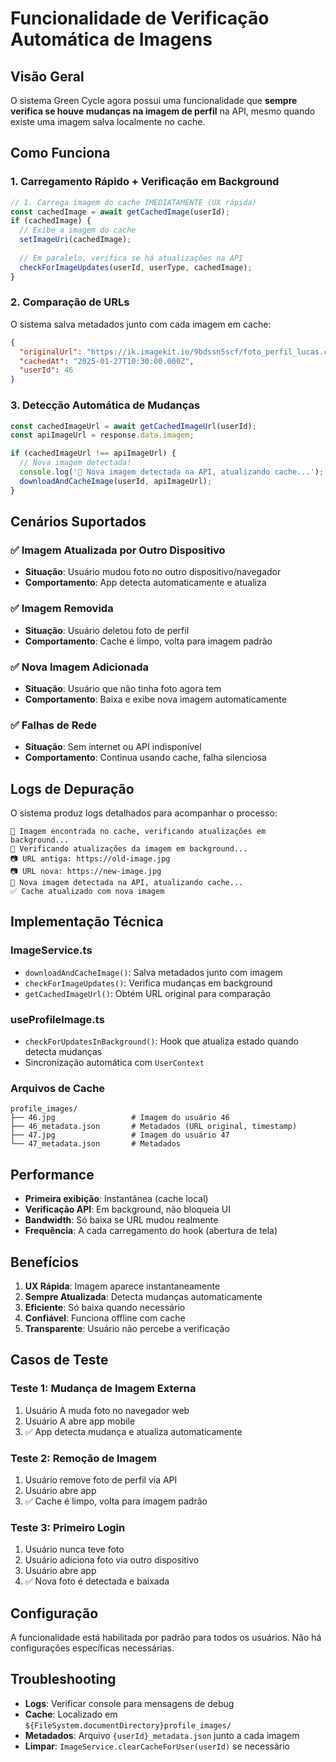 # Funcionalidade de Verificação Automática de Imagens

## Visão Geral

O sistema Green Cycle agora possui uma funcionalidade que **sempre verifica se houve mudanças na imagem de perfil** na API, mesmo quando existe uma imagem salva localmente no cache.

## Como Funciona

### 1. Carregamento Rápido + Verificação em Background

```typescript
// 1. Carrega imagem do cache IMEDIATAMENTE (UX rápida)
const cachedImage = await getCachedImage(userId);
if (cachedImage) {
  // Exibe a imagem do cache
  setImageUri(cachedImage);
  
  // Em paralelo, verifica se há atualizações na API
  checkForImageUpdates(userId, userType, cachedImage);
}
```

### 2. Comparação de URLs

O sistema salva metadados junto com cada imagem em cache:

```json
{
  "originalUrl": "https://ik.imagekit.io/9bdssn5scf/foto_perfil_lucas.cliente.jpg",
  "cachedAt": "2025-01-27T10:30:00.000Z",
  "userId": 46
}
```

### 3. Detecção Automática de Mudanças

```typescript
const cachedImageUrl = await getCachedImageUrl(userId);
const apiImageUrl = response.data.imagem;

if (cachedImageUrl !== apiImageUrl) {
  // Nova imagem detectada!
  console.log('🔄 Nova imagem detectada na API, atualizando cache...');
  downloadAndCacheImage(userId, apiImageUrl);
}
```

## Cenários Suportados

### ✅ Imagem Atualizada por Outro Dispositivo
- **Situação**: Usuário mudou foto no outro dispositivo/navegador
- **Comportamento**: App detecta automaticamente e atualiza

### ✅ Imagem Removida
- **Situação**: Usuário deletou foto de perfil
- **Comportamento**: Cache é limpo, volta para imagem padrão

### ✅ Nova Imagem Adicionada
- **Situação**: Usuário que não tinha foto agora tem
- **Comportamento**: Baixa e exibe nova imagem automaticamente

### ✅ Falhas de Rede
- **Situação**: Sem internet ou API indisponível
- **Comportamento**: Continua usando cache, falha silenciosa

## Logs de Depuração

O sistema produz logs detalhados para acompanhar o processo:

```
📁 Imagem encontrada no cache, verificando atualizações em background...
🔄 Verificando atualizações da imagem em background...
📷 URL antiga: https://old-image.jpg
📷 URL nova: https://new-image.jpg
🔄 Nova imagem detectada na API, atualizando cache...
✅ Cache atualizado com nova imagem
```

## Implementação Técnica

### ImageService.ts

- `downloadAndCacheImage()`: Salva metadados junto com imagem
- `checkForImageUpdates()`: Verifica mudanças em background
- `getCachedImageUrl()`: Obtém URL original para comparação

### useProfileImage.ts

- `checkForUpdatesInBackground()`: Hook que atualiza estado quando detecta mudanças
- Sincronização automática com `UserContext`

### Arquivos de Cache

```
profile_images/
├── 46.jpg                 # Imagem do usuário 46
├── 46_metadata.json       # Metadados (URL original, timestamp)
├── 47.jpg                 # Imagem do usuário 47
└── 47_metadata.json       # Metadados
```

## Performance

- **Primeira exibição**: Instantânea (cache local)
- **Verificação API**: Em background, não bloqueia UI
- **Bandwidth**: Só baixa se URL mudou realmente
- **Frequência**: A cada carregamento do hook (abertura de tela)

## Benefícios

1. **UX Rápida**: Imagem aparece instantaneamente
2. **Sempre Atualizada**: Detecta mudanças automaticamente
3. **Eficiente**: Só baixa quando necessário
4. **Confiável**: Funciona offline com cache
5. **Transparente**: Usuário não percebe a verificação

## Casos de Teste

### Teste 1: Mudança de Imagem Externa
1. Usuário A muda foto no navegador web
2. Usuário A abre app mobile
3. ✅ App detecta mudança e atualiza automaticamente

### Teste 2: Remoção de Imagem
1. Usuário remove foto de perfil via API
2. Usuário abre app
3. ✅ Cache é limpo, volta para imagem padrão

### Teste 3: Primeiro Login
1. Usuário nunca teve foto
2. Usuário adiciona foto via outro dispositivo
3. Usuário abre app
4. ✅ Nova foto é detectada e baixada

## Configuração

A funcionalidade está habilitada por padrão para todos os usuários. Não há configurações específicas necessárias.

## Troubleshooting

- **Logs**: Verificar console para mensagens de debug
- **Cache**: Localizado em `${FileSystem.documentDirectory}profile_images/`
- **Metadados**: Arquivo `{userId}_metadata.json` junto a cada imagem
- **Limpar**: `ImageService.clearCacheForUser(userId)` se necessário 